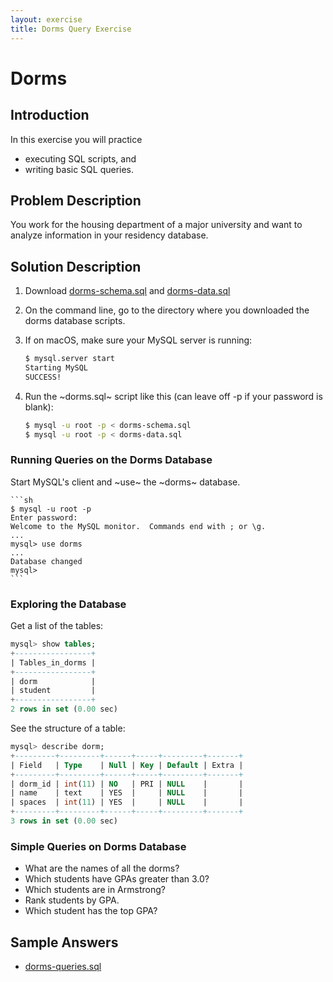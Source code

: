 ```yaml
---
layout: exercise
title: Dorms Query Exercise
---
```


# Dorms

## Introduction

In this exercise you will practice

- executing SQL scripts, and
- writing basic SQL queries.

## Problem Description

You work for the housing department of a major university and want to analyze information in your residency database.

## Solution Description

1. Download [dorms-schema.sql](dorms-schema.sql) and [dorms-data.sql](dorms-data.sql)
2. On the command line, go to the directory where you downloaded the dorms database scripts.
3. If on macOS, make sure your MySQL server is running:

    ```sh
    $ mysql.server start
    Starting MySQL
    SUCCESS!
    ```

4. Run the ~dorms.sql~ script like this (can leave off -p if your password is blank):

   ```sh
   $ mysql -u root -p < dorms-schema.sql
   $ mysql -u root -p < dorms-data.sql
   ```

### Running Queries on the Dorms Database

Start MySQL's client and ~use~ the ~dorms~ database.

    ```sh
    $ mysql -u root -p
    Enter password:
    Welcome to the MySQL monitor.  Commands end with ; or \g.
    ...
    mysql> use dorms
    ...
    Database changed
    mysql>
    ```

### Exploring the Database

Get a list of the tables:

```sql
mysql> show tables;
+-----------------+
| Tables_in_dorms |
+-----------------+
| dorm            |
| student         |
+-----------------+
2 rows in set (0.00 sec)
```

See the structure of a table:

```sql
mysql> describe dorm;
+---------+---------+------+-----+---------+-------+
| Field   | Type    | Null | Key | Default | Extra |
+---------+---------+------+-----+---------+-------+
| dorm_id | int(11) | NO   | PRI | NULL    |       |
| name    | text    | YES  |     | NULL    |       |
| spaces  | int(11) | YES  |     | NULL    |       |
+---------+---------+------+-----+---------+-------+
3 rows in set (0.00 sec)
```

### Simple Queries on Dorms Database

- What are the names of all the dorms?
- Which students have GPAs greater than 3.0?
- Which students are in Armstrong?
- Rank students by GPA.
- Which student has the top GPA?

## Sample Answers

- [dorms-queries.sql](dorms-queries.sql)